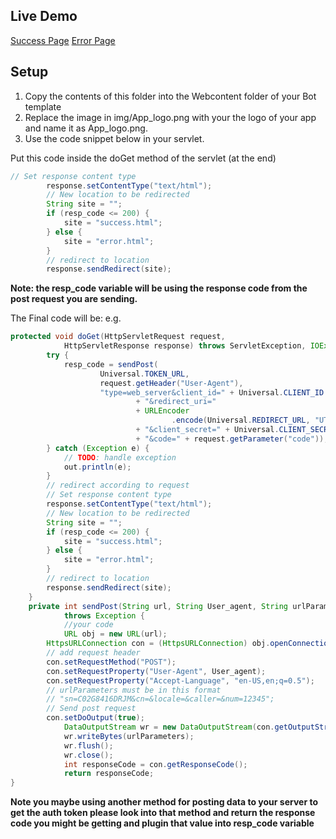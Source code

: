 ## Live Demo ##
[Success Page](http://madhuteamchat.github.io/Teamchat/Designs/Authentication%20Pages/success.html)
[Error Page](http://madhuteamchat.github.io/Teamchat/Designs/Authentication%20Pages/error.html)

## Setup ##

 1. Copy the contents of this folder into the Webcontent folder of your Bot template
 2. Replace the image in img/App_logo.png with your the logo of your app and name it as App_logo.png.
 3. Use the code snippet below in your servlet.
 
 Put this code inside the doGet method of the servlet (at the end)
 
```Java		
// Set response content type
		response.setContentType("text/html");
		// New location to be redirected
		String site = "";
		if (resp_code <= 200) {
			site = "success.html";
		} else {
			site = "error.html";
		}
		// redirect to location
		response.sendRedirect(site);
```
		
**Note: the resp_code variable will be using the response code from the post request you are sending.**

The Final code will be:
e.g. 
```Java
protected void doGet(HttpServletRequest request,
			HttpServletResponse response) throws ServletException, IOException {
		try {
			resp_code = sendPost(
					Universal.TOKEN_URL,
					request.getHeader("User-Agent"),
					"type=web_server&client_id=" + Universal.CLIENT_ID
							+ "&redirect_uri="
							+ URLEncoder
									.encode(Universal.REDIRECT_URL, "UTF-8")
							+ "&client_secret=" + Universal.CLIENT_SECRET
							+ "&code=" + request.getParameter("code"));
		} catch (Exception e) {
			// TODO: handle exception
			out.println(e);
		}
		// redirect according to request
		// Set response content type
		response.setContentType("text/html");
		// New location to be redirected
		String site = "";
		if (resp_code <= 200) {
			site = "success.html";
		} else {
			site = "error.html";
		}
		// redirect to location
		response.sendRedirect(site);
	}
	private int sendPost(String url, String User_agent, String urlParameters)
			throws Exception {
			//your code
			URL obj = new URL(url);
		HttpsURLConnection con = (HttpsURLConnection) obj.openConnection();
		// add request header
		con.setRequestMethod("POST");
		con.setRequestProperty("User-Agent", User_agent);
		con.setRequestProperty("Accept-Language", "en-US,en;q=0.5");
		// urlParameters must be in this format
		// "sn=C02G8416DRJM&cn=&locale=&caller=&num=12345";
		// Send post request
		con.setDoOutput(true);
			DataOutputStream wr = new DataOutputStream(con.getOutputStream());
			wr.writeBytes(urlParameters);
			wr.flush();
			wr.close();
			int responseCode = con.getResponseCode();
			return responseCode;
}
```

**Note you maybe using another method for posting data to your server to get the auth token please look into that method and return the response code you might be getting and plugin that value into resp_code variable**
